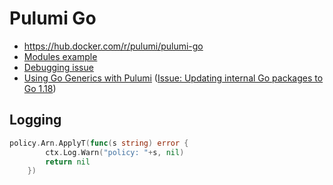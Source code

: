 # Pulumi Go

* <https://hub.docker.com/r/pulumi/pulumi-go>
* [Modules example](https://github.com/pulumi/examples/blob/master/aws-go-s3-folder-component/s3folder.go)
* [Debugging issue](https://github.com/pulumi/pulumi/issues/1372#issuecomment-948389020)
* [Using Go Generics with Pulumi](https://www.pulumi.com/blog/2022-03-31-go-generics-with-pulumi/) ([Issue: Updating internal Go packages to Go 1.18](https://github.com/pulumi/pulumi/issues/9648))

## Logging

```go
policy.Arn.ApplyT(func(s string) error {
		ctx.Log.Warn("policy: "+s, nil)
		return nil
	})
```